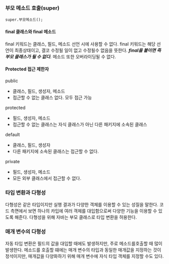### 부모 메소드 호출(super)
```
super.부모메소드();
```

#### final 클래스와 final 메소드

final 키워드는 클래스, 필드, 메소드 선언 시에 사용할 수 없다. final 키워드는 해당 선언이 최종상태이고, 결코 수정될 일이 없고 수정될수 없음을 뜻한다. ___final을 붙이면 즉 부모 클래스가 될 수 없다.___ 메소드 또한 오버라이딩될 수 없다.

#### Protected 접근 제한자

public
- 클래스, 필드, 생성자, 메소드 
- 접근할 수 없는 클래스 없다. 모두 접근 가능

protected
- 필드, 생성자, 메소드
- 접근할 수 없는 클래스는 자식 클래스가 아닌 다른 패키지에 소속된 클래스

default
- 클래스, 필드, 생성자
- 다른 패키지에 소속된 클래스는 접근할 수 없다.

private
- 필드, 생성자, 메소드
- 모든 외부 클래스에서 접근할 수 없다.

### 타입 변환과 다형성
다형성은 같은 타입이지만 실행 결과가 다양한 객체를 이용할 수 있는 성질을 말한다. 코드 측면에서 보면 하나의 카입에 여러 객체를 대입함으로써 다양한 기능을 이용할 수 있도록 해준다. 다형성을 위해 자바는 부모 클래스로 타입 변환을 허용한다.

### 매개 변수의 다형성
자동 타입 변환은 필드의 값을 대입할 때에도 발생하지만, 주로 메소드를호출할 때 많이 발생한다. 메소드를 호출할 떄에는 매개 변수의 타입과 동일한 매개값을 지정하는 것이 정석이지만, 매개값을 다양화하기 위해 매개 변수에 자식 타입 객체를 지정할 수도 있다.

 